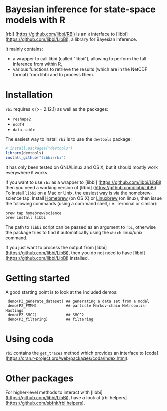 Bayesian inference for state-space models with R
=============

[rbi] (https://github.com/libbi/RBi) is an `R` interface to [libbi] (https://github.com/libbi/LibBi), a library for Bayesian inference.

It mainly contains:
- a wrapper to call libbi (called "libbi"), allowing to perform the full inference from within R,
- various functions to retrieve the results (which are in the NetCDF format) from libbi and to process them.

Installation
==============

`rbi` requires `R` (>= 2.12.1) as well as the packages:
- `reshape2`
- `ncdf4`
- `data.table`

The easiest way to install `rbi` is to use the `devtools` package:

```r
# install.packages("devtools")
library(devtools)
install_github("libbi/rbi")
```

It has only been tested on GNU/Linux and OS X, but it should mostly work everywhere `R` works.

If you want to use `rbi` as a wrapper to [libbi] (https://github.com/libbi/LibBi) then you need a working version of [libbi] (https://github.com/libbi/LibBi). To install `libbi` on a Mac or Unix, the easiest way is via the homebrew-science tap: Install [Homebrew](http://brew.sh) (on OS X) or [Linuxbrew](http://linuxbrew.sh) (on linux), then issue the following commands (using a command shell, i.e. Terminal or similar):

```sh
brew tap homebrew/science
brew install libbi
``` 

The path to `libbi` script can be passed as an argument to `rbi`, otherwise the package tries to find it automatically using the `which` linux/unix command.

If you just want to process the output from [libbi] (https://github.com/libbi/LibBi), then you do not need to have [libbi] (https://github.com/libbi/LibBi) installed.

Getting started
==============

A good starting point is to look at the included demos:

```{r}
 demo(PZ_generate_dataset) ## generating a data set from a model
 demo(PZ_PMMH)             ## particle Markov-chain Metropolis-Hastings
 demo(PZ_SMC2)             ## SMC^2
 demo(PZ_filtering)        ## filtering
```

Using coda
==========

`rbi` contains the `get_traces` method which provides an interface to [coda] (https://cran.r-project.org/web/packages/coda/index.html).

Other packages
==============

For higher-level methods to interact with [libbi] (https://github.com/libbi/LibBi), have a look at [rbi.helpers] (https://github.com/sbfnk/rbi.helpers).
